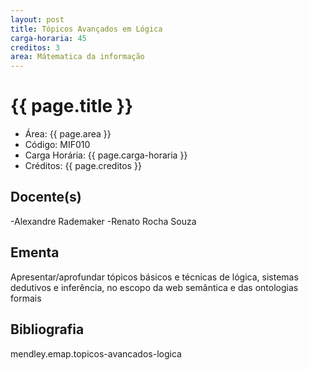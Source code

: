 ```yaml
---
layout: post
title: Tópicos Avançados em Lógica
carga-horaria: 45
creditos: 3
area: Mátematica da informação
---
```


# {{ page.title }}

- Área: {{ page.area }}     
- Código: MIF010
- Carga Horária: {{ page.carga-horaria }}
- Créditos: {{ page.creditos }}

## Docente(s) 

-Alexandre Rademaker
-Renato Rocha Souza

## Ementa

Apresentar/aprofundar tópicos básicos e técnicas de lógica, sistemas
dedutivos e inferência, no escopo da web semântica e das ontologias
formais

## Bibliografia

mendley.emap.topicos-avancados-logica
